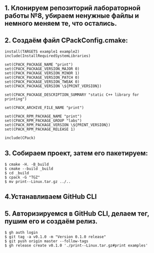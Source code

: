 ## 1. Клонируем репозиторий лабораторной работы №8, убираем ненужные файлы и немного меняем те, что остались.

## 2. Создаём файл CPackConfig.cmake:

```
install(TARGETS example1 example2)
include(InstallRequiredSystemLibraries)

set(CPACK_PACKAGE_NAME "print")
set(CPACK_PACKAGE_VERSION_MAJOR 0)
set(CPACK_PACKAGE_VERSION_MINOR 1)
set(CPACK_PACKAGE_VERSION_PATCH 0)
set(CPACK_PACKAGE_VERSION_TWEAK 0)
set(CPACK_PACKAGE_VERSION \${PRINT_VERSION})

set(CPACK_PACKAGE_DESCRIPTION_SUMMARY "static C++ library for printing")

set(CPACK_ARCHIVE_FILE_NAME "print")

set(CPACK_RPM_PACKAGE_NAME "print")
set(CPACK_RPM_PACKAGE_GROUP "labs")
set(CPACK_RPM_PACKAGE_VERSION \${PRINT_VERSION})
set(CPACK_RPM_PACKAGE_RELEASE 1)

include(CPack)
```

## 3. Собираем проект, затем его пакетируем:

```
$ cmake -H. -B_build 
$ cmake --build _build
$ cd _build
$ cpack -G "TGZ"
$ mv print--Linux.tar.gz ../..
```

## 4.Устанавливаем GitHub CLI

## 5. Авторизируемся в GitHub CLI, делаем тег, пушим его и создаём релиз.

```
$ gh auth login
$ git tag -a v0.1.0 -m "Version 0.1.0 release"
$ git push origin master --follow-tags
$ gh release create v0.1.0 './print--Linux.tar.gz#print examples'
```
